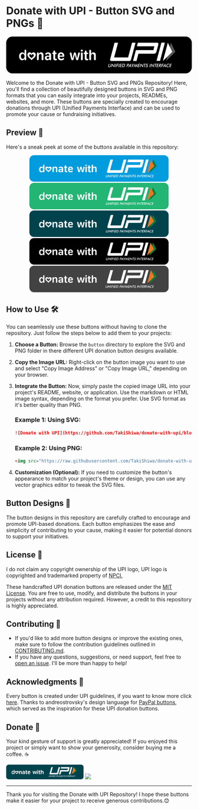 # Donate with UPI - Button SVG and PNGs 💸

<p align="center">
  <img src="https://github.com/TakiShiwa/donate-with-upi/blob/main/Button/SVG/UPI-black-02-01.svg" height="100" alt="Donate with UPI" />
</p>

Welcome to the Donate with UPI - Button SVG and PNGs Repository! Here, you'll find a collection of beautifully designed buttons in SVG and PNG formats that you can easily integrate into your projects, READMEs, websites, and more. These buttons are specially created to encourage donations through UPI (Unified Payments Interface) and can be used to promote your cause or fundraising initiatives.

## Preview 👀

Here's a sneak peek at some of the buttons available in this repository:

<p align="center">
  <img src="https://github.com/TakiShiwa/donate-with-upi/blob/main/Button/SVG/UPI-blue-01.svg" height="72" alt="Button Preview" />
  <img src="https://github.com/TakiShiwa/donate-with-upi/blob/main/Button/SVG/UPI-green-01.svg" height="72" alt="Button Preview" />
  <img src="https://github.com/TakiShiwa/donate-with-upi/blob/main/Button/SVG/UPI-teal-01.svg" height="72" alt="Button Preview" />
  <img src="https://github.com/TakiShiwa/donate-with-upi/blob/main/Button/SVG/UPI-black-01.svg" height="72" alt="Button Preview" />
  <img src="https://github.com/TakiShiwa/donate-with-upi/blob/main/Button/SVG/UPI-grey-02-01.svg" height="72" alt="Button Preview" />
</p>

## How to Use 🛠️

You can seamlessly use these buttons without having to clone the repository. Just follow the steps below to add them to your projects:

1. **Choose a Button:** Browse the `button` directory to explore the SVG and PNG folder in there different UPI donation button designs available.

2. **Copy the Image URL:** Right-click on the button image you want to use and select "Copy Image Address" or "Copy Image URL," depending on your browser.

3. **Integrate the Button:** Now, simply paste the copied image URL into your project's README, website, or application. Use the markdown or HTML image syntax, depending on the format you prefer.
Use SVG format as it's better quality than PNG.

   ### Example 1: Using SVG:
   ```markdown
   ![Donate with UPI](https://github.com/TakiShiwa/donate-with-upi/blob/main/Button/SVG/donate_button.svg)
   ```

   ### Example 2: Using PNG:
   ```html
   <img src="https://raw.githubusercontent.com/TakiShiwa/donate-with-upi/main/Button/PNG/donate_button.png" alt="Donate with UPI" />
   ```

5. **Customization (Optional):** If you need to customize the button's appearance to match your project's theme or design, you can use any vector graphics editor to tweak the SVG files.

## Button Designs 🎨

The button designs in this repository are carefully crafted to encourage and promote UPI-based donations. Each button emphasizes the ease and simplicity of contributing to your cause, making it easier for potential donors to support your initiatives.

## License 📝

I do not claim any copyright ownership of the UPI logo, UPI logo is copyrighted and trademarked property of [NPCI.](https://www.npci.org.in/)

These handcrafted UPI donation buttons are released under the [MIT License](LICENSE.md). You are free to use, modify, and distribute the buttons in your projects without any attribution required. However, a credit to this repository is highly appreciated.

## Contributing 🤝

- If you'd like to add more button designs or improve the existing ones, make sure to follow the contribution guidelines outlined in [CONTRIBUTING.md](CONTRIBUTING.md).
- If you have any questions, suggestions, or need support, feel free to [open an issue](https://github.com/TakiShiwa/donate-with-upi/issues). I'll be more than happy to help!

## Acknowledgments 🙏

Every button is created under UPI guidelines, if you want to know more click [here](https://www.bhimupi.org.in/sites/default/files/BHIM%20UPI%20Guidelines.pdf).
Thanks to andreostrovsky's design language for [PayPal buttons](https://github.com/andreostrovsky/donate-with-paypal/tree/master), which served as the inspiration for these UPI donation buttons.

## Donate 💖

Your kind gesture of support is greatly appreciated! If you enjoyed this project or simply want to show your generosity, consider buying me a coffee. ☕

<a href="https://github.com/TakiShiwa/Themes/assets/137756384/02a87419-84ec-4ea8-a910-20f92e19259a"><img src="https://github.com/TakiShiwa/donate-with-upi/blob/main/Button/SVG/UPI-teal-01.svg" height="40"></a>
<a href="https://www.paypal.me/TakiShiwa"><img src="https://github.com/andreostrovsky/donate-with-paypal/blob/master/blue.svg" height="40"></a>

---

Thank you for visiting the Donate with UPI Repository! I hope these buttons make it easier for your project to receive generous contributions.😊

